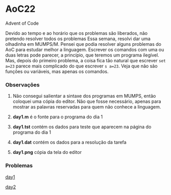 # AoC22

Advent of Code

Devido ao tempo e ao horário que os problemas são liberados, não pretendo resolver todos os problemas
Essa semana, resolvi dar uma olhadinha em MUMPS/M. Pensei que podia resolver alguns problemas do AoC para estudar melhor a linguagem. Escrever os comandos com uma ou duas letras pode parecer, a princípio, que teremos um programa ilegível. Mas, depois do primeiro problema, a coisa fica tão natural que escrever ```set a=23``` parece mais complicado do que escrever ```s a=23```. Veja que não são funções ou variáveis, mas apenas os comandos. 

### Observações

1. Não consegui salientar a sintaxe dos programas em MUMPS, então coloquei uma cópia do editor. Não que fosse necessário, apenas para mostrar as palavras reservadas para quem não conhece a linguagem.

2. **day1.m** é o fonte para o programa do dia 1

3. **day1.tst** contém os dados para teste que aparecem na página do programa do dia 1

4. **day1.dat** contém os dados para a resolução da tarefa

5. **day1.png** cópia da tela do editor

### Problemas

[day1](day1.md)

[day2](day2.md)
